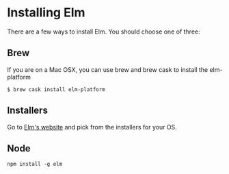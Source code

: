 # Installing Elm

There are a few ways to install Elm. You should choose one of three:

## Brew

If you are on a Mac OSX, you can use brew and brew cask to install the elm-platform

```
$ brew cask install elm-platform
```

## Installers

Go to [Elm's website](elm-lang.org) and pick from the installers for your OS.

## Node

`npm install -g elm`
